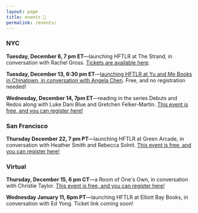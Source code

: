 ```yaml
---
layout: page
title: events 🌊
permalink: /events/
---
```


### NYC
**Tuesday, December 6, 7 pm ET**—launching HFTLR at The Strand, in conversation with Rachel Gross. [Tickets are available here](https://www.strandbooks.com/events/event526?title=_sabrina_imbler_how_far_the_light_reaches_a_life_in_ten_sea_creatures).

**Tuesday, December 13, 6:30 pm ET**—[launching HFTLR at Yu and Me Books in Chinatown, in conversation with Angela Chen](https://www.yuandmebooks.com/events/how-far-the-light-reaches). Free, and no registration needed!

**Wednesday, December 14, 7pm ET**—reading in the series Debuts and Redos along with Luke Dani Blue and Gretchen Felker-Martin. [This event is free, and you can register here!](https://www.eventbrite.com/e/debuts-and-redos-luke-dani-blue-gretchen-felker-martin-sabrina-imbler-tickets-468715640097)

### San Francisco
**Thursday December 22, 7 pm PT**—launching HFTLR at Green Arcade, in conversation with Heather Smith and Rebecca Solnit. [This event is free, and you can register here!](https://www.eventbrite.com/e/exotic-marine-animals-can-teach-us-about-adaptation-survival-sexuality-tickets-484244748077)

### Virtual
**Thursday, December 15, 6 pm CT**—a Room of One's Own, in conversation with Christie Taylor. [This event is free, and you can register here!](https://www.roomofonesown.com/event/how-far-light-reaches-conversation-author-sabrina-imbler-and-guest-christie-taylor)

**Wednesday January 11, 6pm PT**—launching HFTLR at Elliott Bay Books, in conversation with Ed Yong. Ticket link coming soon!
